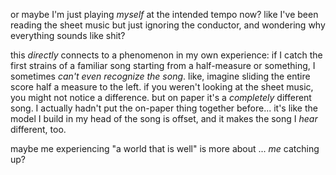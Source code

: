 or maybe I'm just playing *myself* at the intended tempo now? like I've been reading the sheet music but just ignoring the conductor, and wondering why everything sounds like shit?

this *directly* connects to a phenomenon in my own experience: if I catch the first strains of a familiar song starting from a half-measure or something, I sometimes *can't even recognize the song*. like, imagine sliding the entire score half a measure to the left. if you weren't looking at the sheet music, you might not notice a difference. but on paper it's a *completely* different song. I actually hadn't put the on-paper thing together before... it's like the model I build in my head of the song is offset, and it makes the song I *hear* different, too.

maybe me experiencing "a world that is well" is more about ... *me* catching up?

